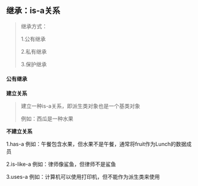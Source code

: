 ## 继承：is-a关系

> 继承方式：
>
> 1.公有继承
>
> 2.私有继承
>
> 3.保护继承

#### 公有继承

**建立关系**

> 建立一种is-a关系，即派生类对象也是一个基类对象
>
> 例如：西瓜是一种水果

**不建立关系**

1.has-a				例如：午餐包含水果，但水果不是午餐，通常将fruit作为Lunch的数据成员

2.is-like-a			例如：律师像鲨鱼，但律师不是鲨鱼

3.uses-a			  例如：计算机可以使用打印机，但不能作为派生类来使用



